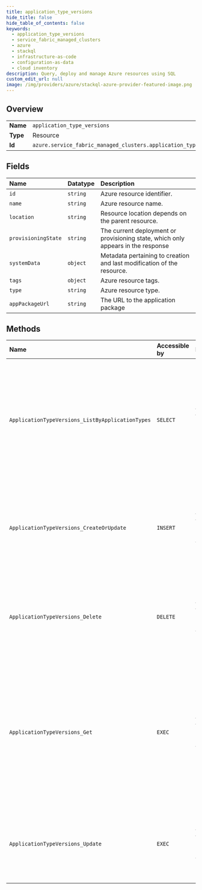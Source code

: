 ```yaml
---
title: application_type_versions
hide_title: false
hide_table_of_contents: false
keywords:
  - application_type_versions
  - service_fabric_managed_clusters
  - azure    
  - stackql
  - infrastructure-as-code
  - configuration-as-data
  - cloud inventory
description: Query, deploy and manage Azure resources using SQL
custom_edit_url: null
image: /img/providers/azure/stackql-azure-provider-featured-image.png
---
```

  
    

## Overview
<table><tbody>
<tr><td><b>Name</b></td><td><code>application_type_versions</code></td></tr>
<tr><td><b>Type</b></td><td>Resource</td></tr>
<tr><td><b>Id</b></td><td><code>azure.service_fabric_managed_clusters.application_type_versions</code></td></tr>
</tbody></table>

## Fields
| Name | Datatype | Description |
|:-----|:---------|:------------|
| `id` | `string` | Azure resource identifier. |
| `name` | `string` | Azure resource name. |
| `location` | `string` | Resource location depends on the parent resource. |
| `provisioningState` | `string` | The current deployment or provisioning state, which only appears in the response |
| `systemData` | `object` | Metadata pertaining to creation and last modification of the resource. |
| `tags` | `object` | Azure resource tags. |
| `type` | `string` | Azure resource type. |
| `appPackageUrl` | `string` | The URL to the application package |
## Methods
| Name | Accessible by | Required Params | Description |
|:-----|:--------------|:----------------|:------------|
| `ApplicationTypeVersions_ListByApplicationTypes` | `SELECT` | `api-version, applicationTypeName, clusterName, resourceGroupName, subscriptionId` | Gets all application type version resources created or in the process of being created in the Service Fabric managed application type name resource. |
| `ApplicationTypeVersions_CreateOrUpdate` | `INSERT` | `api-version, applicationTypeName, clusterName, resourceGroupName, subscriptionId, version` | Create or update a Service Fabric managed application type version resource with the specified name. |
| `ApplicationTypeVersions_Delete` | `DELETE` | `api-version, applicationTypeName, clusterName, resourceGroupName, subscriptionId, version` | Delete a Service Fabric managed application type version resource with the specified name. |
| `ApplicationTypeVersions_Get` | `EXEC` | `api-version, applicationTypeName, clusterName, resourceGroupName, subscriptionId, version` | Get a Service Fabric managed application type version resource created or in the process of being created in the Service Fabric managed application type name resource. |
| `ApplicationTypeVersions_Update` | `EXEC` | `api-version, applicationTypeName, clusterName, resourceGroupName, subscriptionId, version` | Updates the tags of an application type version resource of a given managed cluster. |
